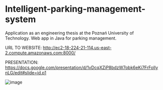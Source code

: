 # Intelligent-parking-management-system
 Application as an engineering thesis at the Poznań University of Technology. Web app in Java for parking management.
 
 
 URL TO WEBSITE:
 http://ec2-18-224-21-114.us-east-2.compute.amazonaws.com:8000/
 
 PRESENTATION:
 https://docs.google.com/presentation/d/1vDcqXZiP8bdzW7obk6eKi7FrFoIlynLG/edit#slide=id.p1
 
 ![image](https://user-images.githubusercontent.com/58121352/212401228-80b5edbe-ce19-4840-ab28-7904f6495614.png)

